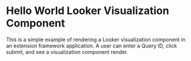 # Hello World Looker Visualization Component

This is a simple example of rendering a Looker visualization component in an extension framework application. A user can enter a Query ID, click submit, and see a visualization component render.

